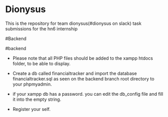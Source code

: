 # Dionysus
This is the repository for team dionysus(#dionysus on slack) task submissions for the hn6 internship



#Backend



#backend 
- Please note that all PHP files should be added to the xampp htdocs  folder, to be able to display.

- Create a db called financialtracker and import the database financialtracker.sql as seen on the backend branch root directory to your phpmyadmin. 

- if your xampp db has a password. you can edit the db_config file and fill it into the empty string.

- Register your self.

